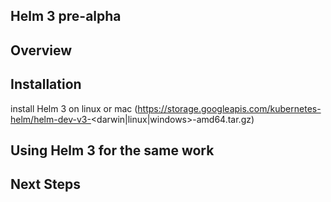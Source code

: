 ## Helm 3 pre-alpha

## Overview

## Installation

install Helm 3 on linux or mac (https://storage.googleapis.com/kubernetes-helm/helm-dev-v3-<darwin|linux|windows>-amd64.tar.gz)


## Using Helm 3 for the same work 

## Next Steps

